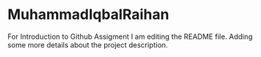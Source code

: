 # MuhammadIqbalRaihan
For Introduction to Github Assigment
I am editing the README file. Adding some more details about the project description.

